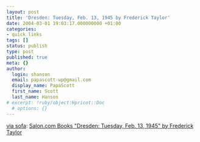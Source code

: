 ```yaml
---
layout: post
title: 'Dresden: Tuesday, Feb. 13, 1945 by Frederick Taylor'
date: 2004-03-01 19:03:17.000000000 +01:00
categories:
- quick links
tags: []
status: publish
type: post
published: true
meta: {}
author:
  login: shanson
  email: papascott-wp@gmail.com
  display_name: PapaScott
  first_name: Scott
  last_name: Hanson
# excerpt: !ruby/object:Hpricot::Doc
  # options: {}
---
```

<p><a title="sofa. rites de passage" href="http://arrog.antville.org/stories/709872/">via sofa</a>: <a title="There is the real Dresden and the Dresden of legend..." href="http://www.salon.com/books/review/2004/03/01/dresden/index.html">Salon.com Books "Dresden: Tuesday, Feb. 13, 1945" by Frederick Taylor</a></p>
